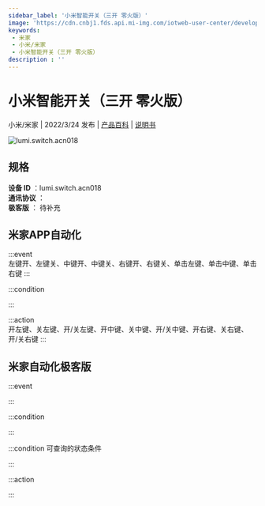 ```yaml
---
sidebar_label: '小米智能开关（三开 零火版）'
image: 'https://cdn.cnbj1.fds.api.mi-img.com/iotweb-user-center/developer_16790687376126TbERkZ7.png?GalaxyAccessKeyId=AKVGLQWBOVIRQ3XLEW&Expires=9223372036854775807&Signature=B3CaaqiDo30JzKtZ1QugNIqU/Ok='
keywords: 
 - 米家
 - 小米/米家
 - 小米智能开关（三开 零火版）
description : ''
---
```

# 小米智能开关（三开 零火版）

小米/米家 | 2022/3/24 发布 | [产品百科](https://home.mi.com/webapp/content/baike/product/index.html?model=lumi.switch.acn018/) | [说明书](https://home.mi.com/views/introduction.html?model=lumi.switch.acn018&region=cn)

![lumi.switch.acn018](https://cdn.cnbj1.fds.api.mi-img.com/iotweb-user-center/developer_16790687376126TbERkZ7.png?GalaxyAccessKeyId=AKVGLQWBOVIRQ3XLEW&Expires=9223372036854775807&Signature=B3CaaqiDo30JzKtZ1QugNIqU/Ok=)

## 规格  
> 
**设备 ID** ：lumi.switch.acn018  
**通讯协议** ：  
**极客版**  ： 待补充 


## 米家APP自动化  

:::event  
左键开、左键关、中键开、中键关、右键开、右键关、单击左键、单击中键、单击右键
:::

:::condition  

:::

:::action   
开左键、关左键、开/关左键、开中键、关中键、开/关中键、开右键、关右键、开/关右键
:::

## 米家自动化极客版  

:::event  

:::

:::condition  

:::

:::condition 可查询的状态条件  

:::

:::action  

:::

        
